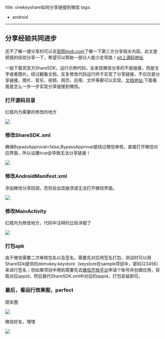 title: onekeyshare如何分享链接到微信
tags:
- android
---
## 分享经验共同进步 ##

还不了解一键分享的可以去[官网mob.com](http://www.mob.com)了解一下第三方分享相关内容。此文是把我的经验分享一下，希望可以帮助一部分人能少走弯路！[git上源码地址](https://github.com/flayone/ShareDemo)

一般下载完官方ShareSDK，运行示例代码，会发现微信分享的不是链接，而是文字或者图片。经过翻看文档，反复修改代码运行终于实现了分享链接，不仅仅是分享链接，图片、音乐、视频、网页、应用、文件等都可以实现，[文档地址](http://wiki.mob.com/%E4%B8%8D%E5%90%8C%E5%B9%B3%E5%8F%B0%E5%88%86%E4%BA%AB%E5%86%85%E5%AE%B9%E7%9A%84%E8%AF%A6%E7%BB%86%E8%AF%B4%E6%98%8E/);下面看我是怎么一步一步实现分享链接到微信。

### 打开源码目录

红框内为需要的修改的地方

![](http://i.imgur.com/d0LfFw0.png)

### 修改ShareSDK.xml

确保BypassApproval=false,BypassApproval是绕过微信审核，直接打开微信对应界面，所以设置true会导致无法分享链接！

![](http://i.imgur.com/FSvK05O.png)

### 修改AndroidManifest.xml

添加微信分享回调，否则会出现崩溃或无法打开微信界面。

![](http://i.imgur.com/cCGs6hD.png)

### 修改MainActivity

红框内为修改地方，代码中注释的比较详细了

![](http://i.imgur.com/LtjDf2W.png)

### 打包apk

由于微信需要二次审核包名以及签名，需要先对应用签名打包，测试时可以用ShareSDk提供的demokey.keystore（keystore在sample项目中，密码123456）来进行签名；但如果项目中用到需要先去[微信开放平台](https://open.weixin.qq.com/cgi-bin/index?t=home/index&lang=zh_CN)申请个账号并创建应用，获取对应appid，然后替代ShareSDK.xml中对应的appid，打包安装即可。

### 最后，看运行效果图，perfect

朋友圈

![](http://i.imgur.com/d62KNue.jpg)

微信好友，嘿嘿

![](http://i.imgur.com/mdepkFH.png)